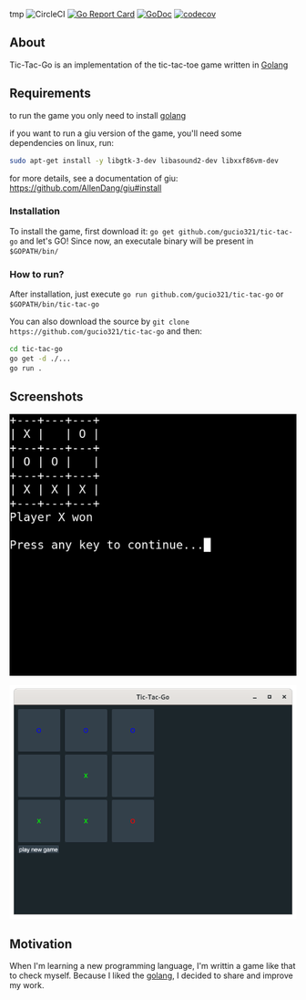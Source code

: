 tmp
![CircleCI](https://img.shields.io/circleci/build/github/gucio321/tic-tac-go/master)
[![Go Report Card](https://goreportcard.com/badge/github.com/gucio321/tic-tac-go)](https://goreportcard.com/report/github.com/gucio321/tic-tac-go)
[![GoDoc](https://pkg.go.dev/badge/github.com/gucio321/tic-tac-go?utm_source=godoc)](https://pkg.go.dev/mod/github.com/gucio321/tic-tac-go)
[![codecov](https://codecov.io/gh/gucio321/tic-tac-go/branch/master/graph/badge.svg)](https://codecov.io/gh/gucio321/tic-tac-go)

## About

Tic-Tac-Go is an implementation
of the tic-tac-toe game written in [Golang](https://golang.org)

## Requirements

to run the game you only need to install [golang](https://golang.org)

if you want to run a giu version of the game, you'll need some dependencies
on linux, run:
```sh
sudo apt-get install -y libgtk-3-dev libasound2-dev libxxf86vm-dev
```

for more details, see a documentation of giu: https://github.com/AllenDang/giu#install

### Installation

To install the game, first download it: `go get github.com/gucio321/tic-tac-go`
and let's GO!
Since now, an executale binary will be present in `$GOPATH/bin/`

### How to run?

After installation, just execute `go run github.com/gucio321/tic-tac-go`
or `$GOPATH/bin/tic-tac-go`

You can also download the source by `git clone https://github.com/gucio321/tic-tac-go`
and then:

```sh
cd tic-tac-go
go get -d ./...
go run .
```

## Screenshots

![tic tac go in terminal](docs/in_terminal.png)

![tic tac go with DearImgui using GIU](docs/in_giu.png)

## Motivation

When I'm learning a new programming language, I'm writtin a game
like that to check myself. Because I liked the [golang](https://golang.org),
I decided to share and improve my work.
